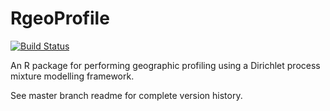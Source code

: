 
# RgeoProfile
[![Build Status](https://travis-ci.org/bobverity/Rgeoprofile.svg?branch=develop)](https://travis-ci.org/bobverity/Rgeoprofile)

An R package for performing geographic profiling using a Dirichlet process mixture modelling framework.

See master branch readme for complete version history.
